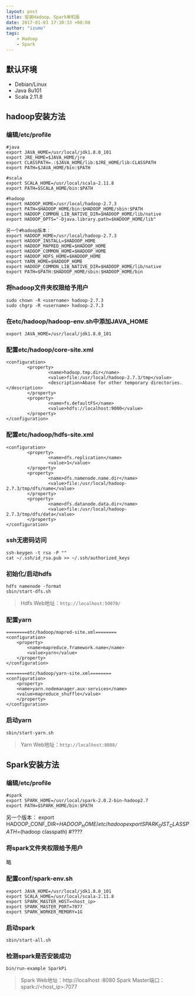 ```yaml
---
layout: post
title: 安装Hadoop、Spark单机版
date: 2017-01-03 17:30:33 +08:00
author: "izumo"
tags: 
    - Hadoop
    - Spark
---
```


## 默认环境
+ Debian/Linux
+ Java 8u101
+ Scala 2.11.8

## hadoop安装方法

### 编辑/etc/profile

    #java
    export JAVA_HOME=/usr/local/jdk1.8.0_101
    export JRE_HOME=$JAVA_HOME/jre
    export CLASSPATH=.:$JAVA_HOME/lib:$JRE_HOME/lib:CLASSPATH
    export PATH=$JAVA_HOME/bin:$PATH
    
    #scala
    export SCALA_HOME=/usr/local/scala-2.11.8
    export PATH=$SCALA_HOME/bin:$PATH
    
    #hadoop
    export HADOOP_HOME=/usr/local/hadoop-2.7.3
    export PATH=$HADOOP_HOME/bin:$HADOOP_HOME/sbin:$PATH
    export HADOOP_COMMON_LIB_NATIVE_DIR=$HADOOP_HOME/lib/native
    export HADOOP_OPTS="-Djava.library.path=$HADOOP_HOME/lib"
    
    另一个#hadoop版本：
    export HADOOP_HOME=/usr/local/hadoop-2.7.3
    export HADOOP_INSTALL=$HADOOP_HOME
    export HADOOP_MAPRED_HOME=$HADOOP_HOME
    export HADOOP_COMMON_HOME=$HADOOP_HOME
    export HADOOP_HDFS_HOME=$HADOOP_HOME
    export YARN_HOME=$HADOOP_HOME
    export HADOOP_COMMON_LIB_NATIVE_DIR=$HADOOP_HOME/lib/native
    export PATH=$PATH:$HADOOP_HOME/sbin:$HADOOP_HOME/bin

### 将hadoop文件夹权限给予用户
    
    sudo chown -R <username> hadoop-2.7.3
    sudo chgrp -R <username> hadoop-2.7.3

### 在etc/hadoop/hadoop-env.sh中添加JAVA_HOME

    export JAVA_HOME=/usr/local/jdk1.8.0_101

### 配置etc/hadoop/core-site.xml

    <configuration>
            <property>
                    <name>hadoop.tmp.dir</name>
                    <value>file:/usr/local/hadoop-2.7.3/tmp</value>
                    <description>Abase for other temporary directories.</description>
            </property>
            <property>
                    <name>fs.defaultFS</name>
                    <value>hdfs://localhost:9000</value>
            </property>
    </configuration>

### 配置etc/hadoop/hdfs-site.xml

    <configuration>
            <property>
                    <name>dfs.replication</name>
                    <value>1</value>
            </property>
            <property>
                    <name>dfs.namenode.name.dir</name>
                    <value>file:/usr/local/hadoop-2.7.3/tmp/dfs/name</value>
            </property>
            <property>
                    <name>dfs.datanode.data.dir</name>
                    <value>file:/usr/local/hadoop-2.7.3/tmp/dfs/data</value>
            </property>
    </configuration>

### ssh无密码访问

    ssh-keygen -t rsa -P ""
    cat ~/.ssh/id_rsa.pub >> ~/.ssh/authorized_keys

### 初始化/启动hdfs

    hdfs namenode -format
    sbin/start-dfs.sh

> Hdfs Web地址：`http://localhost:50070/`

### 配置yarn

    ========etc/hadoop/mapred-site.xml========
    <configuration>
        <property>
            <name>mapreduce.framework.name</name>
            <value>yarn</value>
        </property>
    </configuration>
    
    ========etc/hadoop/yarn-site.xml========
    <configuration>
        <property>
        <name>yarn.nodemanager.aux-services</name>
        <value>mapreduce_shuffle</value>
        </property>
    </configuration>

### 启动yarn

    sbin/start-yarn.sh

> Yarn Web地址：`http://localhost:8088/`

## Spark安装方法

### 编辑/etc/profile
    #spark
    export SPARK_HOME=/usr/local/spark-2.0.2-bin-hadoop2.7
    export PATH=$SPARK_HOME/bin:$PATH

另一个版本：
    export HADOOP_CONF_DIR=$HADOOP_HOME/etc/hadoop
    export SPARK_DIST_CLASSPATH=$(hadoop classpath) #????

### 将spark文件夹权限给予用户
略

### 配置conf/spark-env.sh
    export JAVA_HOME=/usr/local/jdk1.8.0_101
    export SCALA_HOME=/usr/local/scala-2.11.8
    export SPARK_MASTER_HOST=<host_ip>
    export SPARK_MASTER_PORT=7077
    export SPARK_WORKER_MEMORY=1G

### 启动spark
    sbin/start-all.sh

### 检测spark是否安装成功
    bin/run-example SparkPi

> Spark Web地址：http://localhost :8080
> Spark Master端口：spark://<host_ip>:7077

